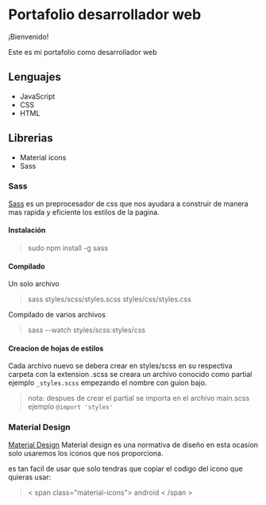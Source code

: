 # Portafolio desarrollador web

¡Bienvenido!

Este es mi portafolio como desarrollador web

## Lenguajes

* JavaScript
* CSS
* HTML

## Librerias

* Material icons
* Sass

### Sass

[Sass](https://sass-lang.com/) es un preprocesador de css que nos ayudara a construir de manera mas rapida y eficiente los estilos de la pagina.

#### Instalación

> sudo npm install -g sass

#### Compilado

Un solo archivo
> sass styles/scss/styles.scss  styles/css/styles.css

Compilado de varios archivos
> sass --watch styles/scss:styles/css

#### Creacion de hojas de estilos

Cada archivo nuevo se debera crear en styles/scss en su respectiva carpeta con la extension .scss se creara un archivo conocido como partial ejemplo `_styles.scss` empezando el nombre con guion bajo.

> nota: despues de crear el partial se importa en el archivo main.scss ejemplo `@import 'styles'`

### Material Design

[Material Design](https://material.io/resources/icons/?icon=query_builder&style=baseline) Material design es una normativa de diseño en esta ocasion solo usaremos los iconos que nos proporciona.

es tan facil de usar que solo tendras que copiar el codigo del icono que quieras usar:

> < span class="material-icons">
android
< /span >
